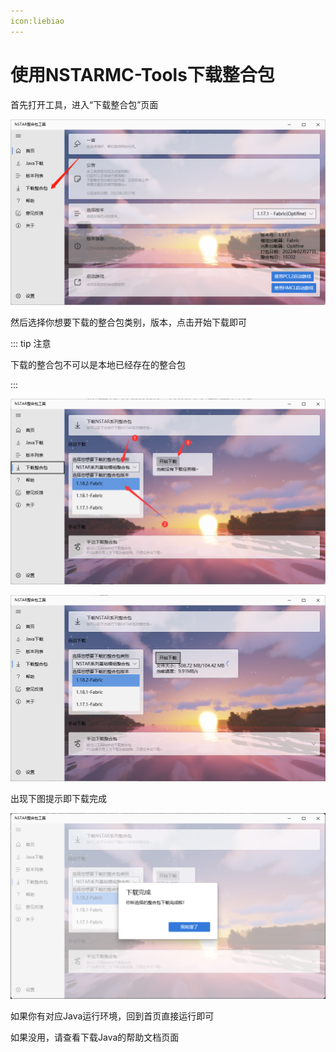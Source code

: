 ```yaml
---
icon:liebiao
---
```

# 使用NSTARMC-Tools下载整合包

首先打开工具，进入“下载整合包”页面

![image-20220313113415850](./download_pack.assets/image-20220313113415850.png)

然后选择你想要下载的整合包类别，版本，点击开始下载即可

::: tip 注意

下载的整合包不可以是本地已经存在的整合包

:::

![image-20220313113551697](./download_pack.assets/image-20220313113551697.png)

![image-20220313113643482](./download_pack.assets/image-20220313113643482.png)

出现下图提示即下载完成

![image-20220313113811206](./download_pack.assets/image-20220313113811206.png)

如果你有对应Java运行环境，回到首页直接运行即可

如果没用，请查看下载Java的帮助文档页面